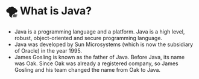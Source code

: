 # 🌪 What is Java?
- Java is a programming language and a platform. Java is a high level, robust, object-oriented and secure programming language.
- Java was developed by Sun Microsystems (which is now the subsidiary of Oracle) in the year 1995.
- James Gosling is known as the father of Java. Before Java, its name was Oak. Since Oak was already a registered company, so James Gosling and his team changed the name from Oak to Java.
